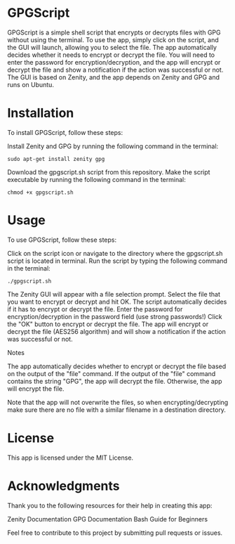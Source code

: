 # GPGScript

GPGScript is a simple shell script that encrypts or decrypts files with GPG without using the terminal. To use the app, simply click on the script, and the GUI will launch, allowing you to select the file. The app automatically decides whether it needs to encrypt or decrypt the file. You will need to enter the password for encryption/decryption, and the app will encrypt or decrypt the file and show a notification if the action was successful or not. The GUI is based on Zenity, and the app depends on Zenity and GPG and runs on Ubuntu.

# Installation

To install GPGScript, follow these steps:

Install Zenity and GPG by running the following command in the terminal:

    sudo apt-get install zenity gpg

Download the gpgscript.sh script from this repository.
Make the script executable by running the following command in the terminal:

    chmod +x gpgscript.sh

# Usage

To use GPGScript, follow these steps:

Click on the script icon or navigate to the directory where the gpgscript.sh script is located in terminal.
Run the script by typing the following command in the terminal:

    ./gpgscript.sh

The Zenity GUI will appear with a file selection prompt. Select the file that you want to encrypt or decrypt and hit OK.
The script automatically decides if it has to encrypt or decrypt the file.
Enter the password for encryption/decryption in the password field (use strong passwords!)
Click the "OK" button to encrypt or decrypt the file.
The app will encrypt or decrypt the file (AES256 algorithm) and will show a notification if the action was successful or not.

Notes

The app automatically decides whether to encrypt or decrypt the file based on the output of the "file" command. If the output of the "file" command contains the string "GPG", the app will decrypt the file. Otherwise, the app will encrypt the file.

Note that the app will not overwrite the files, so when encrypting/decrypting make sure there are no file with a similar filename in a destination directory.

# License

This app is licensed under the MIT License.

# Acknowledgments

Thank you to the following resources for their help in creating this app:

Zenity Documentation
GPG Documentation
Bash Guide for Beginners

Feel free to contribute to this project by submitting pull requests or issues.
